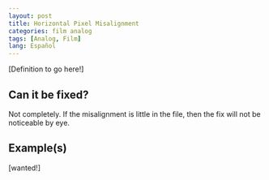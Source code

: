 ```yaml
---
layout: post
title: Horizontal Pixel Misalignment
categories: film analog
tags: [Analog, Film]
lang: Español
---
```


[Definition to go here!]

## Can it be fixed?

Not completely. If the misalignment is little in the file, then the fix will not be noticeable by eye.

## Example(s)

[wanted!]
